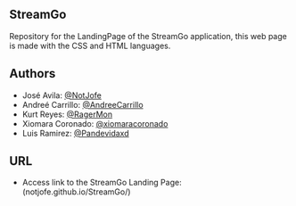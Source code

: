 ## StreamGo

Repository for the LandingPage of the StreamGo application, this web page is made with the CSS and HTML languages.


## Authors

- José Avila: [@NotJofe](https://github.com/NotJofe)
- Andreé Carrillo: [@AndreeCarrillo](https://github.com/AndreeCarrillo)
- Kurt Reyes: [@RagerMon](https://github.com/RagerMon)
- Xiomara Coronado: [@xiomaracoronado](https://github.com/xiomaracoronado)
- Luis Ramirez: [@Pandevidaxd](https://github.com/Pandevidaxd)

## URL

- Access link to the StreamGo Landing Page: (notjofe.github.io/StreamGo/)
